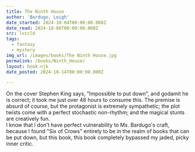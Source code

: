 ```yaml
---
title: The Ninth House
author: 'Bardugo, Leigh'
date_started: 2024-10-04T00:00:00.000Z
date_read: 2024-10-06T00:00:00.000Z
src: lvccld
tags:
  - fantasy
  - mystery
img_url: /images/books/The Ninth House.jpg
permalink: /books/Ninth_House/
layout: book.njk
date_posted: 2024-10-14T00:00:00.000Z

---
```

On the cover Stephen King says, "Impossible to put down", and godamit he is correct; it took me just over 48 hours to consume this.  The premise is absurd of course, but the protagonist is extremely sympathetic; the plot twists come with a perfect stochastic non-rhythm; and the magical stunts are creatively fun.   
I know that I don't have perfect vulnerability to Ms. Bardugo's craft, because I found "Six of Crows" entirely to be in the realm of books that can be put down, but this book, this book completely bypassed my jaded, picky inner critic.
